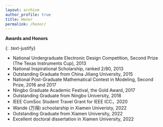 ```yaml
---
layout: archive
author_profile: true
title: Honor
permalink: /honor/
---
```


**Awards and Honors**

{: .text-justify}
* National Undergraduate Electronic Design Competition, Second Prize (The Texas Instruments Cup), 2013 
* National Inspirational Scholarship, ranked 2/80, 2013 
* Outstanding Graduate from China Jiliang University, 2015
* National Post-Graduate Mathematical Contest in Modeling, Second Prize, 2016 and 2017 
* Ningbo Graduate Academic Festival, the Gold Award, 2017 
* Outstanding Graduate from Ningbo University, 2018  
* IEEE ComSoc Student Travel Grant for IEEE ICC，2020 
* Wande (万得) schoolarship in Xiamen Univeristy, 2022
* Outstanding Graduate from Xiamen University, 2022
* Excellent doctoral dissertation in Xiamen University, 2022 
